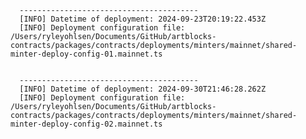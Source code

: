 
      ----------------------------------------
      [INFO] Datetime of deployment: 2024-09-23T20:19:22.453Z
      [INFO] Deployment configuration file: /Users/ryleyohlsen/Documents/GitHub/artblocks-contracts/packages/contracts/deployments/minters/mainnet/shared-minter-deploy-config-01.mainnet.ts

    
      ----------------------------------------
      [INFO] Datetime of deployment: 2024-09-30T21:46:28.262Z
      [INFO] Deployment configuration file: /Users/ryleyohlsen/Documents/GitHub/artblocks-contracts/packages/contracts/deployments/minters/mainnet/shared-minter-deploy-config-02.mainnet.ts

    